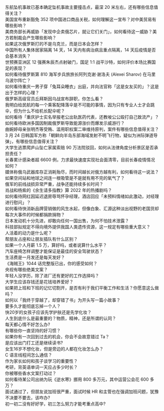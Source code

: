 东航坠机事故已基本确定坠机事故主要撞击点，最深 20 米左右，还有哪些信息值得关注？  
美国宣布重新豁免 352 项中国进口商品关税，如何理解这一宣布？对中美贸易有哪些影响？  
美商务部长再威胁「发现中企卖俄芯片，就让它们关门」，如何看待这一威胁？美方若制裁会产生哪些影响？  
如果这次俄罗斯打的不是乌克兰，而是日本会怎样？  
中国所有人集体居家隔离 14 天，14 天内有病治病且重点隔离，14 天后疫情是否会基本消失？  
世预赛亚洲区 12 强赛朱辰杰点射破门，国足 1:1 战平沙特，如何评价本场比赛国足的表现？  
如何看待俄罗斯第 810 海军步兵旅旅长阿列克谢·谢洛夫 (Alexei Sharov) 在马里乌波尔阵亡？  
如何看待重庆一男子穿「兔耳朵睡衣」出庭，并向法官称「这是女友买的」？这是出于怎样的心理？  
俄罗斯高级官员丘拜斯因乌战宣布辞职，你怎么看？  
我明白给民航的每一个乘客配降落伞是不可能的事情，因为只有专业人士才会跳伞，但为什么不给机长配伞呢？  
如何看待「重庆护士实名举报老公出轨医药代表，还教唆公公殴打自己致流产」？  
如何看待欧洲多国因制裁俄罗斯导致能源涨价而爆发示威游行？  
曲婉婷母亲张明杰等受贿、滥用职权案二审维持原判，案件有哪些信息值得关注？  
3 月 24 日韩国军方称「朝鲜向半岛东部海域发射不明飞行物，疑似为洲际弹道导弹」，有哪些信息值得关注？  
大学生逃票爬庐山坠亡家属索赔 90 万法院驳回，如何从法律角度分析景区是否承担责任？  
长春累计感染者超 6600 例，力求最快速度实现社会面清零，目前长春疫情情况如何？  
媒体称俄乌武器库存正消耗殆尽，而时间越长对俄方越有利，如何看待这一说法？  
如果空间站和地球之间连一根吸管是不是就有用不完的氧气了？  
俄军的前线战损异常严重，战争还能持续多长时间？  
肖战和杨紫的《余生请多指教》算 2022 年的热播剧吗？  
如何看待网红因延迟退房辱骂怀孕经理，酒店回应「未预料情绪如此激动，对经理进行慰问」？  
如何看待快消新品牌营销做的风生水起，但像白象、汇源这种淡出视野的老国货却每次大事件的时候都捐款捐物？  
日本发动机十分先进，却敢向任何一国出售，为何不怕技术泄露？  
科技部拟规定不得向境外提供我国人类遗传资源，这一规定有哪些重大意义？  
人活着的动力是什么呢？  
帮朋友占座和让朋友插队有什么区别？  
如果一个人月薪 1.5 万，算好吗，或者说算什么水平？  
汽车座椅怎样调整才能保证是最佳的安全驾驶状态？  
生活费是一月发还是每天发好？  
《海贼王》1044 话完整版已出，你的感受如何？  
央视有哪些绝美文案？  
年轻人没学历，除了进厂还有更好的工作选择吗？  
大学生应该存钱还是花钱培养爱好？  
如果把上班和下班的记忆切割开，是否有利于我们平衡工作和生活？你愿意这么做吗？  
如何以「我终于穿越了，却穿错了书」为开头写一篇小故事？  
要多久才能彻底忘掉一个人？  
快20岁的女孩子应该先学护肤还是先学化妆？  
人生到底什么是最重要的？物质，精神，还是所谓的认同？  
每天都心情不好怎么办?  
有哪些你一直坚持的好习惯？  
如果你有一次回到过去的机会，你会不会故意错过 Ta？  
是应该出门打工还是继续读书?  
女生16岁不想化妆，但是旁边的人都在化妆怎么办？  
C 语言线程间怎么通信？  
作为家长如何和孩子谈学习的重要性？  
考研，背英语单词一天应占多少时长？  
你被哪些香水文案打动过？  
如何看待某公司出纳为玩《逆水寒》挪用 800 多万元，其中运营公会花 600 多万？  
面试通过了，但朋友说加班很严重，面试时候 HR 和主管也在强调加班问题，犹豫不决要不要去，该咋办?  
初一初二没有好好学，初三怎么努力才能考重点高中?  
